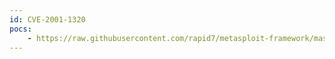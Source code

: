 ```yaml
---
id: CVE-2001-1320
pocs:
    - https://raw.githubusercontent.com/rapid7/metasploit-framework/master/modules/exploits/windows/ldap/pgp_keyserver7.rb
---
```

